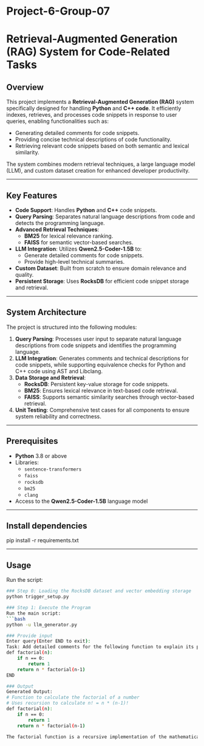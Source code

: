 # Project-6-Group-07

# Retrieval-Augmented Generation (RAG) System for Code-Related Tasks

## Overview
This project implements a **Retrieval-Augmented Generation (RAG)** system specifically designed for handling **Python** and **C++ code**. It efficiently indexes, retrieves, and processes code snippets in response to user queries, enabling functionalities such as:  
- Generating detailed comments for code snippets.  
- Providing concise technical descriptions of code functionality.  
- Retrieving relevant code snippets based on both semantic and lexical similarity.

The system combines modern retrieval techniques, a large language model (LLM), and custom dataset creation for enhanced developer productivity.

---

## Key Features
- **Code Support**: Handles **Python** and **C++** code snippets.  
- **Query Parsing**: Separates natural language descriptions from code and detects the programming language.  
- **Advanced Retrieval Techniques**:
  - **BM25** for lexical relevance ranking.  
  - **FAISS** for semantic vector-based searches.  
- **LLM Integration**: Utilizes **Qwen2.5-Coder-1.5B** to:  
  - Generate detailed comments for code snippets.  
  - Provide high-level technical summaries.  
- **Custom Dataset**: Built from scratch to ensure domain relevance and quality.  
- **Persistent Storage**: Uses **RocksDB** for efficient code snippet storage and retrieval.  

---

## System Architecture
The project is structured into the following modules:
1. **Query Parsing**: Processes user input to separate natural language descriptions from code snippets and identifies the programming language.  
2. **LLM Integration**: Generates comments and technical descriptions for code snippets, while supporting equivalence checks for Python and C++ code using AST and Libclang.  
3. **Data Storage and Retrieval**:  
   - **RocksDB**: Persistent key-value storage for code snippets.  
   - **BM25**: Ensures lexical relevance in text-based code retrieval.  
   - **FAISS**: Supports semantic similarity searches through vector-based retrieval.  
4. **Unit Testing**: Comprehensive test cases for all components to ensure system reliability and correctness.  

---

## Prerequisites
- **Python** 3.8 or above  
- Libraries:  
  - `sentence-transformers`  
  - `faiss`  
  - `rocksdb`  
  - `bm25`  
  - `clang`  
- Access to the **Qwen2.5-Coder-1.5B** language model  

---

## Install dependencies
pip install -r requirements.txt

---

## Usage

Run the script:
```bash
### Step 0: Loading the RocksDB dataset and vector embedding storage
python trigger_setup.py

### Step 1: Execute the Program
Run the main script:
```bash
python -u llm_generator.py

### Provide input
Enter query(Enter END to exit):
Task: Add detailed comments for the following function to explain its purpose, inputs, and outputs
def factorial(n):
    if n == 0:
        return 1
    return n * factorial(n-1)
END

### Output
Generated Output:
# Function to calculate the factorial of a number
# Uses recursion to calculate n! = n * (n-1)!
def factorial(n):
    if n == 0:
        return 1
    return n * factorial(n-1)

The factorial function is a recursive implementation of the mathematical factorial operation, used in combinatorics, probability, and mathematical analysis. The function takes a single non-negative integer 𝑛 as input and calculates the product of all integers from 𝑛 down to 1.